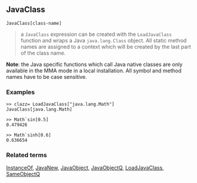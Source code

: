 ## JavaClass

```
JavaClass[class-name]
```

> a `JavaClass` expression can be created with the `LoadJavaClass` function and wraps a Java `java.lang.Class` object. All static method names are assigned to a context which will be created by the last part of the class name. 

**Note**: the Java specific functions which call Java native classes are only available in the MMA mode in a local installation. All symbol and method names have to be case sensitive.

### Examples

```
>> clazz= LoadJavaClass["java.lang.Math"]
JavaClass[java.lang.Math]

>> Math`sin[0.5]
0.479426

>> Math`sinh[0.6]
0.636654
```
 

### Related terms
[InstanceOf](InstanceOf.md), [JavaNew](JavaNew.md), [JavaObject](JavaObject.md), [JavaObjectQ](JavaObjectQ.md), [LoadJavaClass](LoadJavaClass.md), [SameObjectQ](SameObjectQ.md)